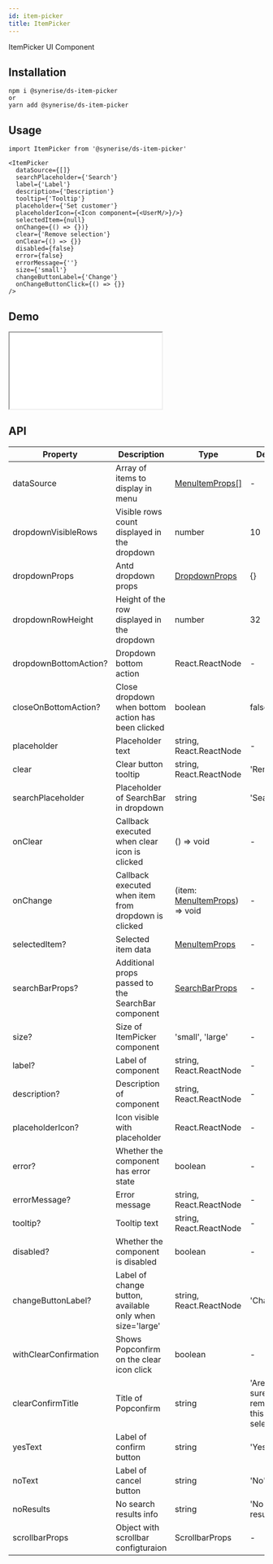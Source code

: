 ```yaml
---
id: item-picker
title: ItemPicker
---
```


ItemPicker UI Component

## Installation

```
npm i @synerise/ds-item-picker
or
yarn add @synerise/ds-item-picker
```

## Usage

```
import ItemPicker from '@synerise/ds-item-picker'

<ItemPicker
  dataSource={[]}
  searchPlaceholder={'Search'}
  label={'Label'}
  description={'Description'}
  tooltip={'Tooltip'}
  placeholder={'Set customer'}
  placeholderIcon={<Icon component={<UserM/>}/>}
  selectedItem={null}
  onChange={() => {})}
  clear={'Remove selection'}
  onClear={() => {}}
  disabled={false}
  error={false}
  errorMessage={''}
  size={'small'}
  changeButtonLabel={'Change'}
  onChangeButtonClick={() => {}}
/>

```

## Demo

<iframe src="/storybook-static/iframe.html?id=components-item-picker--default"></iframe>

## API

| Property              | Description                                              | Type                                                                                            | Default                                  |
| --------------------- | -------------------------------------------------------- | ----------------------------------------------------------------------------------------------- | ---------------------------------------- |
| dataSource            | Array of items to display in menu                        | [MenuItemProps[]](https://design.synerise.com/docs/components/menu#menuitemprops)               | -                                        |
| dropdownVisibleRows   | Visible rows count displayed in the dropdown             | number                                                                                          | 10                                       |
| dropdownProps         | Antd dropdown props                                      | [DropdownProps](https://design.synerise.com/docs/components/dropdown#dropdown)                  | {}                                       |
| dropdownRowHeight     | Height of the row displayed in the dropdown              | number                                                                                          | 32                                       |
| dropdownBottomAction? | Dropdown bottom action                                   | React.ReactNode                                                                                 | -                                        |
| closeOnBottomAction?  | Close dropdown when bottom action has been clicked       | boolean                                                                                         | false                                    |
| placeholder           | Placeholder text                                         | string, React.ReactNode                                                                         | -                                        |
| clear                 | Clear button tooltip                                     | string, React.ReactNode                                                                         | 'Remove'                                 |
| searchPlaceholder     | Placeholder of SearchBar in dropdown                     | string                                                                                          | 'Search'                                 |
| onClear               | Callback executed when clear icon is clicked             | () => void                                                                                      | -                                        |
| onChange              | Callback executed when item from dropdown is clicked     | (item: [MenuItemProps](https://design.synerise.com/docs/components/menu#menuitemprops)) => void | -                                        |
| selectedItem?         | Selected item data                                       | [MenuItemProps](https://design.synerise.com/docs/components/menu#menuitemprops)                 | -                                        |
| searchBarProps?       | Additional props passed to the SearchBar component       | [SearchBarProps](https://design.synerise.com/docs/components/search-bar#api)                    | -                                        |
| size?                 | Size of ItemPicker component                             | 'small', 'large'                                                                                | -                                        |
| label?                | Label of component                                       | string, React.ReactNode                                                                         | -                                        |
| description?          | Description of component                                 | string, React.ReactNode                                                                         | -                                        |
| placeholderIcon?      | Icon visible with placeholder                            | React.ReactNode                                                                                 | -                                        |
| error?                | Whether the component has error state                    | boolean                                                                                         | -                                        |
| errorMessage?         | Error message                                            | string, React.ReactNode                                                                         | -                                        |
| tooltip?              | Tooltip text                                             | string, React.ReactNode                                                                         | -                                        |
| disabled?             | Whether the component is disabled                        | boolean                                                                                         | -                                        |
| changeButtonLabel?    | Label of change button, available only when size='large' | string, React.ReactNode                                                                         | 'Change'                                 |
| withClearConfirmation | Shows Popconfirm on the clear icon click                 | boolean                                                                                         | -                                        |
| clearConfirmTitle     | Title of Popconfirm                                      | string                                                                                          | 'Are you sure to remove this selection?' |
| yesText               | Label of confirm button                                  | string                                                                                          | 'Yes'                                    |
| noText                | Label of cancel button                                   | string                                                                                          | 'No'                                     |
| noResults             | No search results info                                   | string                                                                                          | 'No results'                             |
| scrollbarProps        | Object with scrollbar configturaion                      | ScrollbarProps                                                                                  | -                                        |
